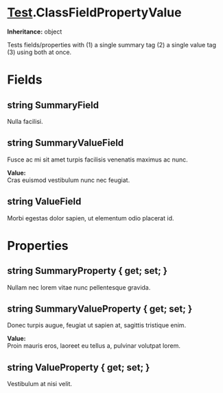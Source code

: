 # [Test](TableOfContents.Test.md).ClassFieldPropertyValue

**Inheritance:** object  

Tests fields/properties with (1) a single summary tag (2) a single value tag (3) using both at once.  

# Fields

## string SummaryField

Nulla facilisi.  

## string SummaryValueField

Fusce ac mi sit amet turpis facilisis venenatis maximus ac nunc.  

**Value:**  
Cras euismod vestibulum nunc nec feugiat.  

## string ValueField

Morbi egestas dolor sapien, ut elementum odio placerat id.  

# Properties

## string SummaryProperty { get; set; }

Nullam nec lorem vitae nunc pellentesque gravida.  

## string SummaryValueProperty { get; set; }

Donec turpis augue, feugiat ut sapien at, sagittis tristique enim.  

**Value:**  
Proin mauris eros, laoreet eu tellus a, pulvinar volutpat lorem.  

## string ValueProperty { get; set; }

Vestibulum at nisi velit.  

